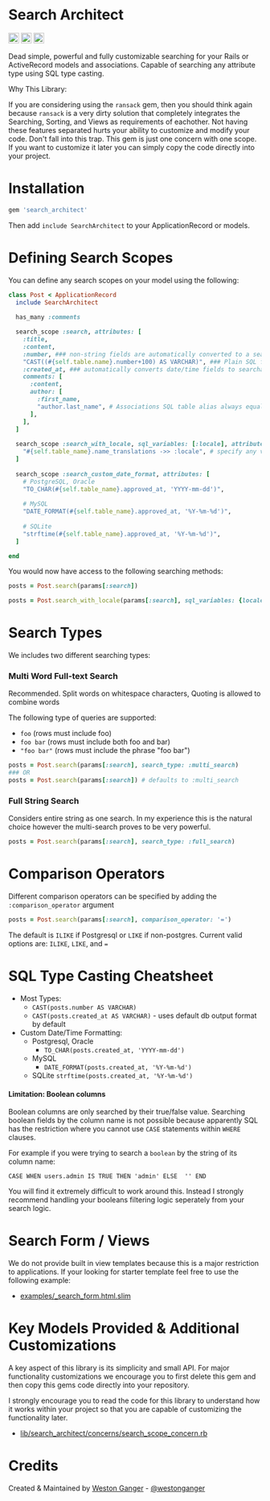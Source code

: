 # Search Architect

<a href="https://badge.fury.io/rb/search_architect" target="_blank"><img height="21" style='border:0px;height:21px;' border='0' src="https://badge.fury.io/rb/search_architect.svg" alt="Gem Version"></a>
<a href='https://github.com/westonganger/search_architect/actions' target='_blank'><img src="https://github.com/westonganger/search_architect/workflows/Tests/badge.svg" style="max-width:100%;" height='21' style='border:0px;height:21px;' border='0' alt="CI Status"></a>
<a href='https://rubygems.org/gems/search_architect' target='_blank'><img height='21' style='border:0px;height:21px;' src='https://ruby-gem-downloads-badge.herokuapp.com/search_architect?label=rubygems&type=total&total_label=downloads&color=brightgreen' border='0' alt='RubyGems Downloads' /></a>

Dead simple, powerful and fully customizable searching for your Rails or ActiveRecord models and associations. Capable of searching any attribute type using SQL type casting.

Why This Library:

If you are considering using the `ransack` gem, then you should think again because `ransack` is a very dirty solution that completely integrates the Searching, Sorting, and Views as requirements of eachother. Not having these features separated hurts your ability to customize and modify your code. Don't fall into this trap. This gem is just one concern with one scope. If you want to customize it later you can simply copy the code directly into your project.


# Installation

```ruby
gem 'search_architect'
```

Then add `include SearchArchitect` to your ApplicationRecord or models.

# Defining Search Scopes

You can define any search scopes on your model using the following:

```ruby
class Post < ApplicationRecord
  include SearchArchitect
  
  has_many :comments

  search_scope :search, attributes: [
    :title,
    :content,
    :number, ### non-string fields are automatically converted to a searchable type using sql CAST method
    "CAST((#{self.table.name}.number+100) AS VARCHAR)", ### Plain SQL fully supported
    :created_at, ### automatically converts date/time fields to searchable string type using sql CAST method, uses default db output format by default
    comments: [
      :content,
      author: [
        :first_name, 
        "author.last_name", # Associations SQL table alias always equals the association name, not actual table name
      ],
    ],
  ]
  
  search_scope :search_with_locale, sql_variables: [:locale], attributes: [
    "#{self.table_name}.name_translations ->> :locale", # specify any variables as symbols, Ex. :locale
  ]
  
  search_scope :search_custom_date_format, attributes: [
    # PostgreSQL, Oracle
    "TO_CHAR(#{self.table_name}.approved_at, 'YYYY-mm-dd')",
    
    # MySQL
    "DATE_FORMAT(#{self.table_name}.approved_at, '%Y-%m-%d')",
    
    # SQLite
    "strftime(#{self.table_name}.approved_at, '%Y-%m-%d')",
  ]

end
```

You would now have access to the following searching methods:

```ruby
posts = Post.search(params[:search])

posts = Post.search_with_locale(params[:search], sql_variables: {locale: @current_locale})
```

# Search Types

We includes two different searching types:

### Multi Word Full-text Search

Recommended. Split words on whitespace characters, Quoting is allowed to combine words

The following type of queries are supported:

- `foo` (rows must include foo)
- `foo bar` (rows must include both foo and bar)
- `"foo bar"` (rows must include the phrase "foo bar")

```ruby
posts = Post.search(params[:search], search_type: :multi_search)
### OR
posts = Post.search(params[:search]) # defaults to :multi_search
```

### Full String Search

Considers entire string as one search. In my experience this is the natural choice however the multi-search proves to be very powerful.
```ruby
posts = Post.search(params[:search], search_type: :full_search)
```

# Comparison Operators

Different comparison operators can be specified by adding the `:comparison_operator` argument

```ruby
posts = Post.search(params[:search], comparison_operator: '=')
```

The default is `ILIKE` if Postgresql or `LIKE` if non-postgres. Current valid options are: `ILIKE`, `LIKE`, and `=`

# SQL Type Casting Cheatsheet

- Most Types:
  - `CAST(posts.number AS VARCHAR)`
  - `CAST(posts.created_at AS VARCHAR)` - uses default db output format by default
- Custom Date/Time Formatting:
  - Postgresql, Oracle
    - `TO_CHAR(posts.created_at, 'YYYY-mm-dd')`
  - MySQL
    - `DATE_FORMAT(posts.created_at, '%Y-%m-%d')`
  - SQLite
    `strftime(posts.created_at, '%Y-%m-%d')`

#### Limitation: Boolean columns

Boolean columns are only searched by their true/false value. Searching boolean fields by the column name is not possible because apparently SQL has the restriction where you cannot use `CASE` statements within `WHERE` clauses. 

For example if you were trying to search a `boolean` by the string of its column name:

`CASE WHEN users.admin IS TRUE THEN 'admin' ELSE  '' END`

You will find it extremely difficult to work around this. Instead I strongly recommend handling your booleans filtering logic seperately from your search logic.

# Search Form / Views

We do not provide built in view templates because this is a major restriction to applications. If your looking for starter template feel free to use the following example:

- [examples/_search_form.html.slim](./examples/_search_form.html.slim)


# Key Models Provided & Additional Customizations

A key aspect of this library is its simplicity and small API. For major functionality customizations we encourage you to first delete this gem and then copy this gems code directly into your repository.

I strongly encourage you to read the code for this library to understand how it works within your project so that you are capable of customizing the functionality later.

- [lib/search_architect/concerns/search_scope_concern.rb](./lib/search_architect/concerns/search_scope_concern.rb)

# Credits

Created & Maintained by [Weston Ganger](https://westonganger.com) - [@westonganger](https://github.com/westonganger)
